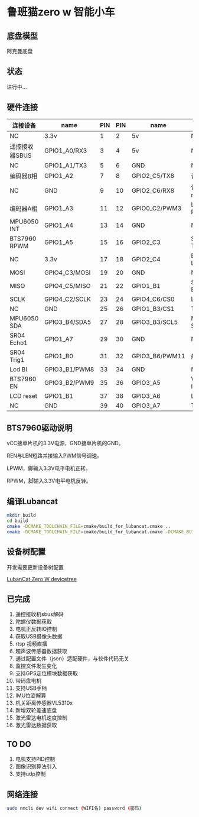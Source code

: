 # 鲁班猫zero w 智能小车

## 底盘模型
阿克曼底盘

## 状态
进行中...

## 硬件连接
| 连接设备       | name          | PIN | PIN | name          | 连接设备       |
|---------------|---------      |-----|-----|----------     |---------------|
| NC            | 3.3v          | 1   | 2   | 5v            | NC            |
| 遥控接收器SBUS | GPIO1_A0/RX3  | 3   | 4   | 5v            | NC            |
| NC            | GPIO1_A1/TX3  | 5   | 6   | GND           | NC            |
| 编码器B相      | GPIO1_A2      | 7   | 8   | GPIO2_C5/TX8  | 调试串口tx     |
| NC            | GND           | 9   | 10  | GPIO2_C6/RX8  | 调试串口rx     |
| 编码器A相      | GPIO1_A3      | 11  | 12  | GPIO0_C2/PWM3 | Lidar PWM     |
| MPU6050 INT   | GPIO1_A4      | 13  | 14  | GND           | NC            |
| BTS7960 RPWM  | GPIO1_A5      | 15  | 16  | GPIO2_C3      | SR04 Trig2    |
| NC            | 3.3v          | 17  | 18  | GPIO2_C4      | BTS7960 LPWM  |
| MOSI          | GPIO4_C3/MOSI | 19  | 20  | GND           | NC            |
| MISO          | GPIO4_C5/MISO | 21  | 22  | GPIO1_B1      | SR04 Echo2    |
| SCLK          | GPIO4_C2/SCLK | 23  | 24  | GPIO4_C6/CS0  | Lcd Cs        |
| NC            | GND           | 25  | 26  | GPIO1_B3/CS1  | Touch Cs      |
| MPU6050 SDA   | GPIO3_B4/SDA5 | 27  | 28  | GPIO3_B3/SCL5 | MPU6050 SCL   |
| SR04 Echo1    | GPIO1_A7      | 29  | 30  | GND           | NC            |
| SR04 Trig1    | GPIO1_B0      | 31  | 32  | GPIO3_B6/PWM11| 舵机PWM       |
| Lcd Bl        | GPIO3_B1/PWM8 | 33  | 34  | GND           | NC            |
| BTS7960 EN    | GPIO3_B2/PWM9 | 35  | 36  | GPIO3_A5      | VL5310 Int    |
| LCD reset     | GPIO1_B1      | 37  | 38  | GPIO3_A6      | Lcd Dc        |
| NC            | GND           | 39  | 40  | GPIO3_A7      | Touch Int     |

## BTS7960驱动说明

vCC接单片机的3.3V电源，GND接单片机的GND。

REN与LEN短路并接输入PWM信号调速。

LPWM，脚输入3.3V电平电机正转。

RPWM，脚输入3.3V电平电机反转。

## 编译Lubancat
```bash
mkdir build
cd build
cmake -DCMAKE_TOOLCHAIN_FILE=cmake/build_for_lubancat.cmake ..
cmake -DCMAKE_TOOLCHAIN_FILE=cmake/build_for_lubancat.cmake -DCMAKE_BUILD_TYPE=Debug ..
```

## 设备树配置
开发需要更新设备树配置

[LubanCat Zero W devicetree](https://github.com/MagicPrince666/LubanCatWrt/blob/master/target/linux/rockchip/files-6.1/arch/arm64/boot/dts/rockchip/rk3566-lubancat-zero-w.dts)

## 已完成
1. 遥控接收机sbus解码
2. 陀螺仪数据获取
3. 电机正反转IO控制
4. 获取USB摄像头数据
5. rtsp 视频直播
6. 超声波传感器数据获取
7. 通过配置文件（json）适配硬件，与软件代码无关
8. 监控文件发生变化
9. 支持GPS定位模块数据获取
10. 带码盘电机
11. 支持USB手柄
12. IMU位姿解算
13. 机关距离传感器VL5310x
14. 新增双轮差速底盘
15. 激光雷达电机速度控制
16. 激光雷达数据获取

## TO DO
1. 电机支持PID控制
2. 图像识别算法引入
3. 支持udp控制

## 网络连接
```bash
sudo nmcli dev wifi connect (WIFI名) password (密码)
```